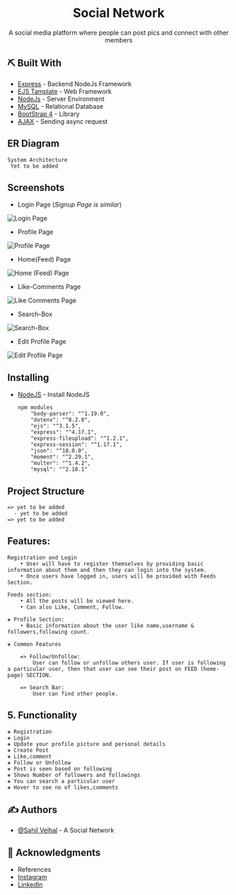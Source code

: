 <h1 align="center"><b>Social Network</b></h1>
 

<p align="center">  A social media platform where people can post pics and connect with other members
    <br> 
</p>
<div align="center">
<!--
  # DEMO 
  - [Yet to be added](Link) - See Video
-->
</div>
 
## ⛏️ Built With <a name = "tech_stack"></a>
- [Express](https://expressjs.com/) - Backend NodeJs Framework
- [EJS Tamplate](https://ejs.co/) - Web Framework
- [NodeJs](https://nodejs.org/en/) - Server Environment
- [MySQL](https://https://www.mysql.com/) - Relational Database
- [BootStrap 4](https://getbootstrap.com/) - Library
- [AJAX](https://jquery.com/) - Sending async request


## ER Diagram <a name = "ER"></a>

    System Architecture
     Yet to be added

## Screenshots <a name = "Screenshots"></a>

- Login Page (_Signup Page is similar_)
<img src="screenshots/cropped/Login Page.png" alt="Login Page">


- Profile Page
<img src="screenshots/cropped/Third Person's Profile.png" alt="Profile Page">


- Home(Feed) Page
<img src="screenshots/cropped/Home Page - 2.png" alt="Home (Feed) Page">


- Like-Comments Page
<img src="screenshots/cropped/Show Feed 2.png" alt="Like Comments Page">


- Search-Box
<img src="screenshots/cropped/search-box 2.png" alt="Search-Box">


- Edit Profile Page
<img src="screenshots/cropped/Edit Profile.png" alt="Edit Profile Page">

## Installing
- [NodeJS](https://nodejs.org/en/) - Install NodeJS

      npm modules
          "body-parser": "^1.19.0",
          "dotenv": "^8.2.0",
          "ejs": "^3.1.5",
          "express": "^4.17.1",
          "express-fileupload": "^1.2.1",
          "express-session": "^1.17.1",
          "json": "^10.0.0",
          "moment": "^2.29.1",
          "multer": "^1.4.2",
          "mysql": "^2.18.1"
 

## Project Structure <a name = "getting_started"></a>
    => yet to be added
      - yet to be added
    => yet to be added

## Features:

    Registration and Login 
        • User will have to register themselves by providing basic information about them and then they can login into the system. 
        • Once users have logged in, users will be provided with Feeds Section. 

    Feeds section:   
        • All the posts will be viewed here.
        • Can also Like, Comment, Follow. 

    ❖ Profile Section:    
        • Basic information about the user like name,username & followers,following count. 

    ❖ Common Features 
    
        => Follow/Unfollow:
            User can follow or unfollow others user. If user is following a particular user, then that user can see their post on FEED (home-page) SECTION.

        => Search Bar: 
            User can find other people. 

## 5. Functionality
    ❖ Registration
    ❖ Login
    ❖ Update your profile picture and personal details 
    ❖ Create Post
    ❖ Like,comment
    ❖ Follow or Unfollow
    ❖ Post is seen based on following
    ❖ Shows Number of followers and followings
    ❖ You can search a particular user
    ❖ Hover to see no of likes,comments 


## ✍️ Authors <a name = "authors"></a>
- [@Sahil Velhal](https://github.com/sahil-777) -  A Social Network

## 🎉 Acknowledgments <a name = "acknowledgments"></a>
- References
- [Instagram](https://www.instagram.com/?hl=en)
- [LinkedIn](https://www.linkedin.com/)

 
 
